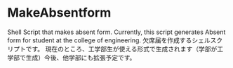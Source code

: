 # MakeAbsentform
Shell Script that makes absent form.
Currently, this script generates Absent form for student at the college of engineering.
欠席届を作成するシェルスクリプトです。
現在のところ、工学部生が使える形式で生成されます（学部が工学部で生成）今後、他学部にも拡張予定です。
